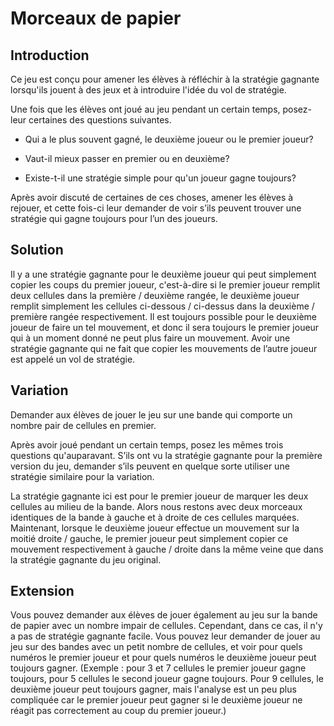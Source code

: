 # Morceaux de papier

## Introduction

Ce jeu est conçu pour amener les élèves à réfléchir à la stratégie gagnante lorsqu'ils jouent à des jeux et à introduire l'idée du vol de stratégie.

Une fois que les élèves ont joué au jeu pendant un certain temps, posez-leur certaines des questions suivantes.

* Qui a le plus souvent gagné, le deuxième joueur ou le premier joueur?

* Vaut-il mieux passer en premier ou en deuxième?

* Existe-t-il une stratégie simple pour qu'un joueur gagne toujours?

Après avoir discuté de certaines de ces choses, amener les élèves à rejouer, et cette fois-ci leur demander de voir s’ils peuvent trouver une stratégie qui gagne toujours pour l’un des joueurs.


## Solution

Il y a une stratégie gagnante pour le deuxième joueur qui peut simplement copier les coups du premier joueur, c'est-à-dire si le premier joueur remplit deux cellules dans la première / deuxième rangée, le deuxième joueur remplit simplement les cellules ci-dessous / ci-dessus dans la deuxième / première rangée respectivement. Il est toujours possible pour le deuxième joueur de faire un tel mouvement, et donc il sera toujours le premier joueur qui à un moment donné ne peut plus faire un mouvement. Avoir une stratégie gagnante qui ne fait que copier les mouvements de l’autre joueur est appelé un vol de stratégie.

## Variation
Demander aux élèves de jouer le jeu sur une bande qui comporte un nombre pair de cellules en premier.

Après avoir joué pendant un certain temps, posez les mêmes trois questions qu'auparavant. S’ils ont vu la stratégie gagnante pour la première version du jeu, demander s’ils peuvent en quelque sorte utiliser une stratégie similaire pour la variation.

La stratégie gagnante ici est pour le premier joueur de marquer les deux cellules au milieu de la bande. Alors nous restons avec deux morceaux identiques de la bande à gauche et à droite de ces cellules marquées. Maintenant, lorsque le deuxième joueur effectue un mouvement sur la moitié droite / gauche, le premier joueur peut simplement copier ce mouvement respectivement à gauche / droite dans la même veine que dans la stratégie gagnante du jeu original.

## Extension

Vous pouvez demander aux élèves de jouer également au jeu sur la bande de papier avec un nombre impair de cellules. Cependant, dans ce cas, il n'y a pas de stratégie gagnante facile. Vous pouvez leur demander de jouer au jeu sur des bandes avec un petit nombre de cellules, et voir pour quels numéros le premier joueur et pour quels numéros le deuxième joueur peut toujours gagner. (Exemple : pour 3 et 7 cellules le premier joueur gagne toujours, pour 5 cellules le second joueur gagne toujours. Pour 9 cellules, le deuxième joueur peut toujours gagner, mais l'analyse est un peu plus compliquée car le premier joueur peut gagner si le deuxième joueur ne réagit pas correctement au coup du premier joueur.)

